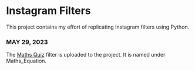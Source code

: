 # Instagram Filters
 This project contains my effort of replicating Instagram filters using Python.
 
 
### MAY 29, 2023
 The [Maths Quiz](/Maths_Equation) filter is uploaded to the project. It is named under Maths_Equation.
